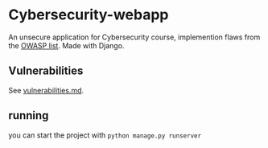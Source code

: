 # Cybersecurity-webapp
An unsecure application for Cybersecurity course, implemention flaws from the [OWASP list](https://owasp.org/www-project-top-ten/2017/Top_10.html). Made with Django.

## Vulnerabilities

See [vulnerabilities.md](./vulnerabilities.md).

## running

you can start the project with 
`python manage.py runserver`

